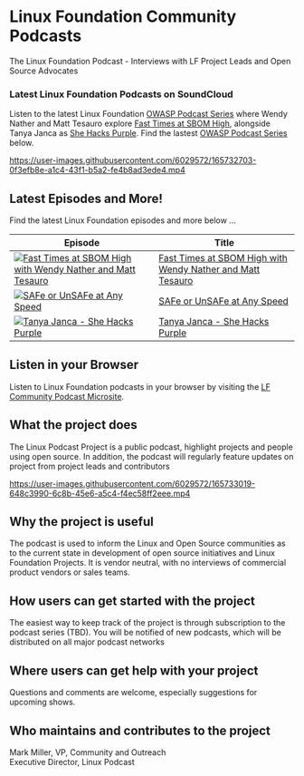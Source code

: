 # Linux Foundation Community Podcasts

The Linux Foundation Podcast - Interviews with LF Project Leads and Open Source Advocates

### Latest Linux Foundation Podcasts on SoundCloud

Listen to the latest Linux Foundation [OWASP Podcast Series](https://soundcloud.com/owasp-podcast/) where Wendy Nather and Matt Tesauro explore [Fast Times at SBOM High](https://soundcloud.com/owasp-podcast/fast-times-at-sbom-high-with-wendy-nather-and-matt-tesauro), alongside Tanya Janca as [She Hacks Purple](https://soundcloud.com/owasp-podcast/tanya-janca). Find the lastest [OWASP Podcast Series](https://soundcloud.com/owasp-podcast/) below.

https://user-images.githubusercontent.com/6029572/165732703-0f3efb8e-a1c4-43f1-b5a2-fe4b8ad3ede4.mp4

## Latest Episodes and More!

Find the latest Linux Foundation episodes and more below ...

| Episode                                                                                                                                                                                                                             | Title                                                                                                   |
| ----------------------------------------------------------------------------------------------------------------------------------------------------------------------------------------------------------------------------------- | ------------------------------------------------------------------------------------------------------- |
| [![Fast Times at SBOM High with Wendy Nather and Matt Tesauro](https://i1.sndcdn.com/artworks-w7oWbUxpTRdyNtXX-KOVXDw-t67x67.jpg)](https://soundcloud.com/owasp-podcast/fast-times-at-sbom-high-with-wendy-nather-and-matt-tesauro) | [Fast Times at SBOM High with Wendy Nather and Matt Tesauro](docs/podcasts/fast-times-at-sbom-high.mdx) |
| [![SAFe or UnSAFe at Any Speed](https://i1.sndcdn.com/artworks-YZmEbDMcCChMjj6A-IezvvA-t67x67.jpg)](https://soundcloud.com/owasp-podcast/safe-of-unsafe-at-any-speed)                                                               | [SAFe or UnSAFe at Any Speed](docs/podcasts/safe-or-unsafe-at-any-speed.mdx)                            |
| [![Tanya Janca - She Hacks Purple](https://i1.sndcdn.com/artworks-4gWbGDUEBZizgpQ9-YIcfzg-t67x67.jpg)](https://soundcloud.com/owasp-podcast/tanya-janca)                                                                            | [Tanya Janca - She Hacks Purple](https://soundcloud.com/owasp-podcast/tanya-janca)                      |

## Listen in your Browser

Listen to Linux Foundation podcasts in your browser by visiting the [LF Community Podcast Microsite](https://deploy-preview-3--fanciful-salmiakki-90bec2.netlify.app/).

## What the project does

The Linux Podcast Project is a public podcast, highlight projects and people using open source. In addition, the podcast will regularly feature updates on project from project leads and contributors

https://user-images.githubusercontent.com/6029572/165733019-648c3990-6c8b-45e6-a5c4-f4ec58ff2eee.mp4

## Why the project is useful

The podcast is used to inform the Linux and Open Source communities as to the current state in development of open source initiatives and Linux Foundation Projects. It is vendor neutral, with no interviews of commercial product vendors or sales teams.

## How users can get started with the project

The easiest way to keep track of the project is through subscription to the podcast series (TBD). You will be notified of new podcasts, which will be distributed on all major podcast networks

## Where users can get help with your project

Questions and comments are welcome, especially suggestions for upcoming shows.

## Who maintains and contributes to the project

Mark Miller, VP, Community and Outreach<br />
Executive Director, Linux Podcast
